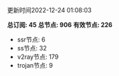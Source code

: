 更新时间2022-12-24 01:08:03

**总订阅: 45**
**总节点: 906**
**有效节点: 226**
- ssr节点: 6
- ss节点: 32
- v2ray节点: 179
- trojan节点: 9
